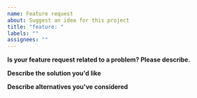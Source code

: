 ```yaml
---
name: Feature request
about: Suggest an idea for this project
title: "feature: "
labels: ""
assignees: ""
---
```


<!-- NOTE: for larger scale feature requests like additions to the standard library, consider opening a new discussion under the "Proposals" category over here: https://github.com/denoland/deno_std/discussions/new?category=proposals -->

**Is your feature request related to a problem? Please describe.**

<!-- A clear and concise description of what the problem is. -->

**Describe the solution you'd like**

<!-- A clear and concise description of what you want to happen. -->

**Describe alternatives you've considered**

<!-- A clear and concise description of any alternative solutions or features you've considered. -->
